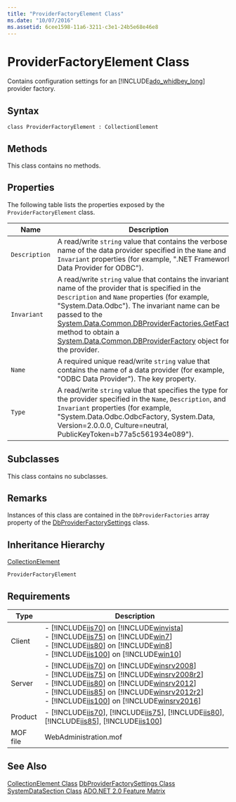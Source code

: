 ```yaml
---
title: "ProviderFactoryElement Class"
ms.date: "10/07/2016"
ms.assetid: 6cee1598-11a6-3211-c3e1-24b5e68e46e8
---
```

# ProviderFactoryElement Class
Contains configuration settings for an [!INCLUDE[ado_whidbey_long](../wmi-provider/includes/ado-whidbey-long-md.md)] provider factory.  
  
## Syntax  
  
```vbs  
class ProviderFactoryElement : CollectionElement  
```  
  
## Methods  
 This class contains no methods.  
  
## Properties  
 The following table lists the properties exposed by the `ProviderFactoryElement` class.  
  
|Name|Description|  
|----------|-----------------|  
|`Description`|A read/write `string` value that contains the verbose name of the data provider specified in the `Name` and `Invariant` properties (for example, ".NET Framework Data Provider for ODBC").|  
|`Invariant`|A read/write `string` value that contains the invariant name of the provider that is specified in the `Description` and `Name` properties (for example, "System.Data.Odbc"). The invariant name can be passed to the [System.Data.Common.DBProviderFactories.GetFactory](https://go.microsoft.com/fwlink/?LinkId=70912) method to obtain a [System.Data.Common.DBProviderFactory](https://go.microsoft.com/fwlink/?LinkId=70913) object for the provider.|  
|`Name`|A required unique read/write `string` value that contains the name of a data provider (for example, "ODBC Data Provider"). The key property.|  
|`Type`|A read/write `string` value that specifies the type for the provider specified in the `Name`, `Description`, and `Invariant` properties (for example, "System.Data.Odbc.OdbcFactory, System.Data, Version=2.0.0.0, Culture=neutral, PublicKeyToken=b77a5c561934e089").|  
  
## Subclasses  
 This class contains no subclasses.  
  
## Remarks  
 Instances of this class are contained in the `DbProviderFactories` array property of the [DbProviderFactorySettings](../wmi-provider/dbproviderfactorysettings-class.md) class.  
  
## Inheritance Hierarchy  
 [CollectionElement](../wmi-provider/collectionelement-class.md)  
  
 `ProviderFactoryElement`  
  
## Requirements  
  
|Type|Description|  
|----------|-----------------|  
|Client|-   [!INCLUDE[iis70](../wmi-provider/includes/iis70-md.md)] on [!INCLUDE[winvista](../wmi-provider/includes/winvista-md.md)]<br />-   [!INCLUDE[iis75](../wmi-provider/includes/iis75-md.md)] on [!INCLUDE[win7](../wmi-provider/includes/win7-md.md)]<br />-   [!INCLUDE[iis80](../wmi-provider/includes/iis80-md.md)] on [!INCLUDE[win8](../wmi-provider/includes/win8-md.md)]<br />-   [!INCLUDE[iis100](../wmi-provider/includes/iis100-md.md)] on [!INCLUDE[win10](../wmi-provider/includes/win10-md.md)]|  
|Server|-   [!INCLUDE[iis70](../wmi-provider/includes/iis70-md.md)] on [!INCLUDE[winsrv2008](../wmi-provider/includes/winsrv2008-md.md)]<br />-   [!INCLUDE[iis75](../wmi-provider/includes/iis75-md.md)] on [!INCLUDE[winsrv2008r2](../wmi-provider/includes/winsrv2008r2-md.md)]<br />-   [!INCLUDE[iis80](../wmi-provider/includes/iis80-md.md)] on [!INCLUDE[winsrv2012](../wmi-provider/includes/winsrv2012-md.md)]<br />-   [!INCLUDE[iis85](../wmi-provider/includes/iis85-md.md)] on [!INCLUDE[winsrv2012r2](../wmi-provider/includes/winsrv2012r2-md.md)]<br />-   [!INCLUDE[iis100](../wmi-provider/includes/iis100-md.md)] on [!INCLUDE[winsrv2016](../wmi-provider/includes/winsrv2016-md.md)]|  
|Product|-   [!INCLUDE[iis70](../wmi-provider/includes/iis70-md.md)], [!INCLUDE[iis75](../wmi-provider/includes/iis75-md.md)], [!INCLUDE[iis80](../wmi-provider/includes/iis80-md.md)], [!INCLUDE[iis85](../wmi-provider/includes/iis85-md.md)], [!INCLUDE[iis100](../wmi-provider/includes/iis100-md.md)]|  
|MOF file|WebAdministration.mof|  
  
## See Also  
 [CollectionElement Class](../wmi-provider/collectionelement-class.md)
 [DbProviderFactorySettings Class](../wmi-provider/dbproviderfactorysettings-class.md)
 [SystemDataSection Class](../wmi-provider/systemdatasection-class.md)
 [ADO.NET 2.0 Feature Matrix](https://go.microsoft.com/fwlink/?LinkId=70915)
